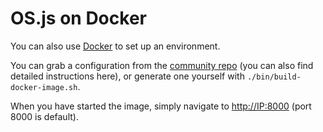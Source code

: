 # OS.js on Docker

You can also use [Docker](https://www.docker.com/) to set up an environment.

You can grab a configuration from the [community repo](https://registry.hub.docker.com/u/junland/osjs-dev/) 
(you can also find detailed instructions here), or generate one yourself with `./bin/build-docker-image.sh`.

When you have started the image, simply navigate to [http://IP:8000](http://IP:8000) (port 8000 is default).
